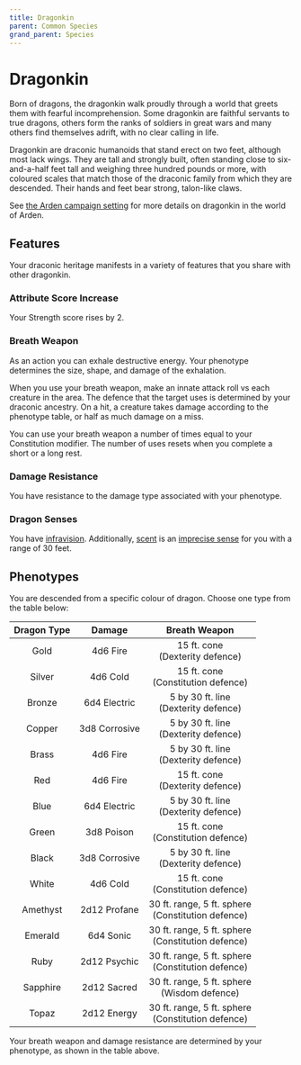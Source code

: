 ```yaml
---
title: Dragonkin
parent: Common Species
grand_parent: Species
---
```


# Dragonkin
Born of dragons, the dragonkin walk proudly through a world that greets them with fearful incomprehension. Some dragonkin are faithful servants to true dragons, others form the ranks of soldiers in great wars and many others find themselves adrift, with no clear calling in life.

Dragonkin are draconic humanoids that stand erect on two feet, although most lack wings. They are tall and strongly built, often standing close to six-and-a-half feet tall and weighing three hundred pounds or more, with coloured scales that match those of the draconic family from which they are descended. Their hands and feet bear strong, talon-like claws.

See [the Arden campaign setting](https://stormchaserroleplaying.com/Arden/Species/Common/Dragonkin/) for more details on dragonkin in the world of Arden.

## Features
Your draconic heritage manifests in a variety of features that you share with other dragonkin.

### Attribute Score Increase
Your Strength score rises by 2.

### Breath Weapon
As an action you can exhale destructive energy. Your phenotype determines the size, shape, and damage of the exhalation.

When you use your breath weapon, make an innate attack roll vs each creature in the area. The defence that the target uses is determined by your draconic ancestry. On a hit, a creature takes damage according to the phenotype table, or half as much damage on a miss.

You can use your breath weapon a number of times equal to your Constitution modifier. The number of uses resets when you complete a short or a long rest.

### Damage Resistance
You have resistance to the damage type associated with your phenotype.

### Dragon Senses
You have [infravision](https://stormchaserroleplaying.com/stormchaserRPG/General/Perception/Special/#infravision). Additionally, [scent](https://stormchaserroleplaying.com/stormchaserRPG/General/Perception/Special/#scent) is an [imprecise sense](https://stormchaserroleplaying.com/stormchaserRPG/General/Perception/Senses/#imprecise-senses) for you with a range of 30 feet.

## Phenotypes
You are descended from a specific colour of dragon. Choose one type from the table below:

| Dragon Type | Damage | Breath Weapon |
|:-----------:|:------:|:-------------:|
| Gold     | 4d6 Fire      | 15 ft. cone<br>(Dexterity defence) |
| Silver   | 4d6 Cold      | 15 ft. cone<br>(Constitution defence) |
| Bronze   | 6d4 Electric  | 5 by 30 ft. line<br>(Dexterity defence) |
| Copper   | 3d8 Corrosive | 5 by 30 ft. line<br>(Dexterity defence) |
| Brass    | 4d6 Fire      | 5 by 30 ft. line<br>(Dexterity defence) |
| Red      | 4d6 Fire      | 15 ft. cone<br>(Dexterity defence) |
| Blue     | 6d4 Electric  | 5 by 30 ft. line<br>(Dexterity defence) |
| Green    | 3d8 Poison    | 15 ft. cone<br>(Constitution defence) |
| Black    | 3d8 Corrosive | 5 by 30 ft. line<br>(Dexterity defence) |
| White    | 4d6 Cold      | 15 ft. cone<br>(Constitution defence) |
| Amethyst | 2d12 Profane  | 30 ft. range, 5 ft. sphere<br>(Constitution defence) |
| Emerald  | 6d4 Sonic     | 30 ft. range, 5 ft. sphere<br>(Constitution defence) |
| Ruby     | 2d12 Psychic  | 30 ft. range, 5 ft. sphere<br>(Constitution defence) |
| Sapphire | 2d12 Sacred   | 30 ft. range, 5 ft. sphere<br>(Wisdom defence) |
| Topaz    | 2d12 Energy   | 30 ft. range, 5 ft. sphere<br>(Constitution defence) |

Your breath weapon and damage resistance are determined by your phenotype, as shown in the table above.
